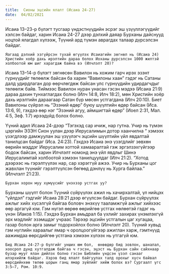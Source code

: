 ```yaml
---
title:  Сионы эцсийн ялалт (Исаиа 24-27)
date:  04/02/2021
---
```


Исаиа 13–23-р бүлэгт тусгаар үндэстнүүдийн эсрэг эш үзүүллэгүүдийг хэлсэн байдаг, харин Исаиа 24-27 дээр дэлхий даяар Бурханы дайснууд ноцтой ялагдал хүлээж, Түүний ард түмэн аврагдах талаар дүрсэлсэн байдаг.

`Яагаад дэлхий эзгүйрсэн тухай өгүүлэх Исаиагийн зөгнөл нь (Исаиа 24) Христийн хоёр дахь ирэлтийн дараа болох Иоханы дүрсэлсэн 1000 жилтэй холбоотой юм шиг харагдаж байна вэ (Илчлэлт 20)?`

Исаиа 13–14-р бүлэгт зөгнөсөн Вавилон нь хожим гарч ирэх эзэнт гүрнүүдийг төлөөлж байсан ба харин “Вавилоны хаан” гэдэг нь Сатаны далд удирдлаган дор өөрчлөгдөж байсан улс гүрнүүдийн удирдагчдыг төлөөлж байв. Тиймээс Вавилон нуран унасан гэсэн мэдээ (Исаиа 21:9) дараа дахин тунхаглагдах болно (Илч 14:8, Илч 18:2), мөн Христийн хоёр дахь ирэлтийн дараагаар Сатан бүр мөсөн устгагдана (Илч 20:10). Биет Вавилоны сүйрэл нь  “Эзэний өдөр”  буюу шүүлтийн өдөр байсан (Иса. 13:6, 9), гэхдээ өөр нэг “Эзэний агуу, аймшигтай өдөр” (Иоел 2:31, Мал. 4:5, Зеф. 1:7) ирээдүйд болох болно.

Үүний адил Исаиа 24-дээр “Тэгэхэд сар ичиж, нар гутна. Учир нь түмэн цэргийн ЭЗЭН Сион уулан дээр Иерусалимын дотор хаанчилна “ хэмээх үзэгдлээр дамжуулан эш үзүүлэгч эцсийн шүүлтийн үйл явдалтай танилцсан байдаг (Иса. 24:23). Гэхдээ Исаиа энэ үзэгдлийг зөвхөн өөрийн мэддэг Иерусалим хоттой хамааралтай гэж эргэлзэхгүйгээр бодож байсан, харин Илчлэлт номонд энэ үйл явдлыг Шинэ Иерусалимтай холбоотой хэмээн танилцуулдаг (Илч 21:2). “Хотод дээрээс нь гэрэлтүүлэх нар, сар хэрэггүй ажээ. Учир нь Бурханы цог жавхлан түүнийг гэрэлтүүлсэн бөгөөд дэнлүү нь Хурга байлаа.” (Илчлэлт 21:23).

`Бурхан хорон муу хүмүүсийг үнэхээр устгах уу?`

Бурханы шүүлт болон Түүний сүйрүүлэх ажил нь хачирхалтай, үл нийцэх “үйлдэл” гэдгийг Исаиа 28:21 дээр өгүүлсэн байдаг. Бурхан сүйрүүлэх ажлыг хийх хүсэлгүй байгаа боловч энэхүү тааламжгүй ажлыг хийхээс өөр аргагүй юм. Гэм нүгэл өөрөө өөрийгөө устгах нөлөөтэй гэдэг нь үнэн (Иаков 1:15). Гэхдээ Бурхан амьдрал ба үхлийг захирах үнэмлэхгүй эрх мэдлийг эзэмшдэг учраас Тэрээр эцсийн устгалын цаг хугацаа, газар болон арга замыг тодорхойлох болно (Илчлэлт 20). Түүний хувьд гэм нүглийн хараалыг ямар ч оролцоогүйгээр ажиглан харж, гэмтнүүд аажимдаа өөрсдийгөө устгана хэмээн хүлээх нь утгагүй юм.

`Бид Исаиа 24-27-р бүлгийг унших юм бол,  өнөөдөр бид зовлон, шаналал, хоосрол дунд хутгалдаж байгаа ч гэсэн, эцэст нь Бурхан сайн сайхнаар бузар мууг ялан дийлэх болно гэсэн Библийн үндсэн үзэл санааг илэрхийлж байдаг. Хэрэв бид ялалт байгуулах талд орохыг хүсч байвал өөрсдийнхөө төлөө цорын ганц ямар зүйлийг хийж болох вэ? Сургаалт үгс 3:5–7, Ром. 10:9.`